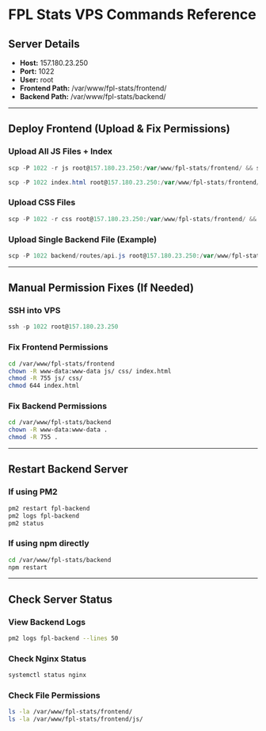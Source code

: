 # FPL Stats VPS Commands Reference

## Server Details
- **Host:** 157.180.23.250
- **Port:** 1022
- **User:** root
- **Frontend Path:** /var/www/fpl-stats/frontend/
- **Backend Path:** /var/www/fpl-stats/backend/

---

## Deploy Frontend (Upload & Fix Permissions)

### Upload All JS Files + Index
```powershell
scp -P 1022 -r js root@157.180.23.250:/var/www/fpl-stats/frontend/ && ssh -p 1022 root@157.180.23.250 "chown -R www-data:www-data /var/www/fpl-stats/frontend/js && chmod -R 755 /var/www/fpl-stats/frontend/js"

scp -P 1022 index.html root@157.180.23.250:/var/www/fpl-stats/frontend/ && ssh -p 1022 root@157.180.23.250 "chmod 644 /var/www/fpl-stats/frontend/index.html"
```

### Upload CSS Files
```powershell
scp -P 1022 -r css root@157.180.23.250:/var/www/fpl-stats/frontend/ && ssh -p 1022 root@157.180.23.250 "chown -R www-data:www-data /var/www/fpl-stats/frontend/css && chmod -R 755 /var/www/fpl-stats/frontend/css"
```

### Upload Single Backend File (Example)
```powershell
scp -P 1022 backend/routes/api.js root@157.180.23.250:/var/www/fpl-stats/backend/routes/
```

---

## Manual Permission Fixes (If Needed)

### SSH into VPS
```powershell
ssh -p 1022 root@157.180.23.250
```

### Fix Frontend Permissions
```bash
cd /var/www/fpl-stats/frontend
chown -R www-data:www-data js/ css/ index.html
chmod -R 755 js/ css/
chmod 644 index.html
```

### Fix Backend Permissions
```bash
cd /var/www/fpl-stats/backend
chown -R www-data:www-data .
chmod -R 755 .
```

---

## Restart Backend Server

### If using PM2
```bash
pm2 restart fpl-backend
pm2 logs fpl-backend
pm2 status
```

### If using npm directly
```bash
cd /var/www/fpl-stats/backend
npm restart
```

---

## Check Server Status

### View Backend Logs
```bash
pm2 logs fpl-backend --lines 50
```

### Check Nginx Status
```bash
systemctl status nginx
```

### Check File Permissions
```bash
ls -la /var/www/fpl-stats/frontend/
ls -la /var/www/fpl-stats/frontend/js/
```
